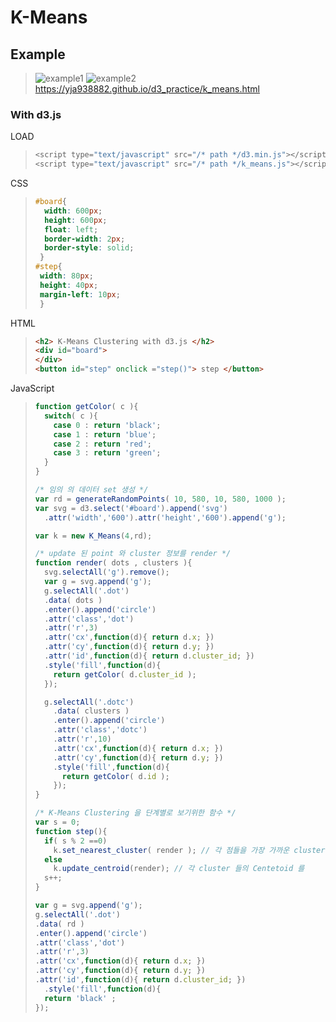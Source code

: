 # K-Means 
## Example
> ![example1](https://github.com/yja938882/DSJS/blob/master/k_means/example1.png)
> ![example2](https://github.com/yja938882/DSJS/blob/master/k_means/example2.png)  
> https://yja938882.github.io/d3_practice/k_means.html

### With d3.js
LOAD
> ```javascript
> <script type="text/javascript" src="/* path */d3.min.js"></script>
> <script type="text/javascript" src="/* path */k_means.js"></script>
> ```
CSS
> ```css
> #board{
>   width: 600px;
>   height: 600px;
>   float: left;
>   border-width: 2px;
>   border-style: solid;
>  }
> #step{
>  width: 80px;
>  height: 40px;
>  margin-left: 10px;
>  }
>```
HTML
> ```html
> <h2> K-Means Clustering with d3.js </h2>	
> <div id="board">		
> </div>
> <button id="step" onclick ="step()"> step </button>
> ```
JavaScript
> ```javascript
> function getColor( c ){
>   switch( c ){
>     case 0 : return 'black';
>     case 1 : return 'blue';
>     case 2 : return 'red';
>     case 3 : return 'green';
>   }
> }
> 
> /* 임의 의 데이터 set 생성 */ 
> var rd = generateRandomPoints( 10, 580, 10, 580, 1000 );
> var svg = d3.select('#board').append('svg')
>   .attr('width','600').attr('height','600').append('g');
> 
> var k = new K_Means(4,rd);
> 
> /* update 된 point 와 cluster 정보를 render */
> function render( dots , clusters ){
>   svg.selectAll('g').remove();
>   var g = svg.append('g');
>   g.selectAll('.dot')
>   .data( dots )
>   .enter().append('circle')
>   .attr('class','dot')
>   .attr('r',3)
>   .attr('cx',function(d){ return d.x; })
>   .attr('cy',function(d){ return d.y; })
>   .attr('id',function(d){ return d.cluster_id; })
>   .style('fill',function(d){
>     return getColor( d.cluster_id );
>   });
>
>   g.selectAll('.dotc')
>     .data( clusters )
>     .enter().append('circle')
>     .attr('class','dotc')
>     .attr('r',10)
>     .attr('cx',function(d){ return d.x; })
>     .attr('cy',function(d){ return d.y; })
>     .style('fill',function(d){
>       return getColor( d.id );
>     });
> }
> 
> /* K-Means Clustering 을 단계별로 보기위한 함수 */
> var s = 0;
> function step(){
>   if( s % 2 ==0)
>     k.set_nearest_cluster( render ); // 각 점들을 가장 가까운 cluster 에 할당
>   else
>     k.update_centroid(render); // 각 cluster 들의 Centetoid 를 
>   s++;
> }
>
> var g = svg.append('g');
> g.selectAll('.dot')
> .data( rd )
> .enter().append('circle')
> .attr('class','dot')
> .attr('r',3)
> .attr('cx',function(d){ return d.x; })
> .attr('cy',function(d){ return d.y; })
> .attr('id',function(d){ return d.cluster_id; })
>   .style('fill',function(d){
>   return 'black' ;
> });
> ```
